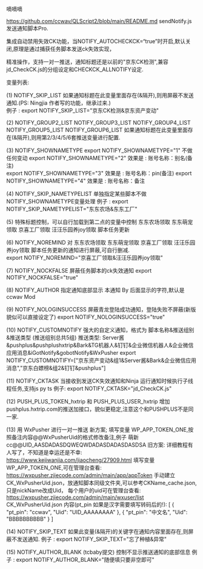 嘀嘀嘀

https://github.com/ccwav/QLScript2/blob/main/README.md
sendNotify.js
发送通知脚本Pro.

集成自动禁用失效CK功能，当NOTIFY_AUTOCHECKCK=“true”时开启,默认关闭,原理是通过捕获任务脚本发送ck失效实现，

精准操作，支持一对一推送，通知标题还是以前的"京东CK检测",兼容jd_CheckCK.js的分组设定和CHECKCK_ALLNOTIFY设定.

变量列表:

(1) NOTIFY_SKIP_LIST
如果通知标题在此变量里面存在(&隔开),则用屏蔽不发送通知.(PS: Ningjia 作者写的功能，继承过来.)	
例子 :  export NOTIFY_SKIP_LIST="京东CK检测&京东资产变动"

(2) NOTIFY_GROUP2_LIST NOTIFY_GROUP3_LIST NOTIFY_GROUP4_LIST NOTIFY_GROUP5_LIST NOTIFY_GROUP6_LIST
如果通知标题在此变量里面存在(&隔开),则用第2/3/4/5/6套推送变量进行配置.

(3) NOTIFY_SHOWNAMETYPE
export NOTIFY_SHOWNAMETYPE="1"    不做任何变动
export NOTIFY_SHOWNAMETYPE="2"    效果是 :  账号名称：别名(备注)	
export NOTIFY_SHOWNAMETYPE="3"    效果是 :  账号名称：pin(备注)
export NOTIFY_SHOWNAMETYPE="4"    效果是 :  账号名称：备注

(4) NOTIFY_SKIP_NAMETYPELIST
单独指定某些脚本不做NOTIFY_SHOWNAMETYPE变量处理
  例子 :  export NOTIFY_SKIP_NAMETYPELIST="东东农场&东东工厂"

(5) 特殊标题控制，可以自行加载到第二点的变量中控制
东东农场领取 东东萌宠领取 京喜工厂领取 汪汪乐园养joy领取 脚本任务更新

(6) NOTIFY_NOREMIND
对 东东农场领取 东东萌宠领取 京喜工厂领取 汪汪乐园养joy领取 脚本任务更新的通知进行屏蔽,可自行删减.	
export NOTIFY_NOREMIND="京喜工厂领取&汪汪乐园养joy领取"

(7) NOTIFY_NOCKFALSE
屏蔽任务脚本的ck失效通知
export NOTIFY_NOCKFALSE="true"

(8) NOTIFY_AUTHOR
指定通知底部显示 本通知 By 后面显示的字符,默认是ccwav Mod

(9) NOTIFY_NOLOGINSUCCESS
屏蔽青龙登陆成功通知，登陆失败不屏蔽(新版貌似可以直接设定了)
export NOTIFY_NOLOGINSUCCESS="true" 

(10) NOTIFY_CUSTOMNOTIFY
强大的自定义通知，格式为 脚本名称&推送组别&推送类型 (推送组别总共5组)
推送类型: Server酱&pushplus&pushplushxtrip&Bark&TG机器人&钉钉&企业微信机器人&企业微信应用消息&iGotNotify&gobotNotify&WxPusher
export NOTIFY_CUSTOMNOTIFY=["京东资产变动&组1&Server酱&Bark&企业微信应用消息","京东白嫖榜&组2&钉钉&pushplus"] 

(11) NOTIFY_CKTASK
当接收到发送CK失效通知和Ninja 运行通知时候执行子线程任务,支持js py ts 
例子: export NOTIFY_CKTASK="jd_CheckCK.js"

(12) PUSH_PLUS_TOKEN_hxtrip 和 PUSH_PLUS_USER_hxtrip
增加pushplus.hxtrip.com的推送加接口，貌似更稳定,注意这个和PUSHPLUS不是同一家.

(13) 用 WxPusher 进行一对一推送
新方案;
填写变量 WP_APP_TOKEN_ONE,按照备注内容@@WxPusherUid的格式修改备注,例子 萌新cc@@UID_AASDADASDQWEQWDADASDADASDASDSA
旧方案:
详细教程有人写了，不知道是幸运还是不幸: https://www.kejiwanjia.com/jiaocheng/27909.html
填写变量 WP_APP_TOKEN_ONE,可在管理台查看: https://wxpusher.zjiecode.com/admin/main/app/appToken
手动建立CK_WxPusherUid.json，放通知脚本同级文件夹,可以参考CKName_cache.json,只是nickName改成Uid，
每个用户的uid可在管理台查看: https://wxpusher.zjiecode.com/admin/main/wxuser/list	
CK_WxPusherUid.json 内容(pt_pin 如果是汉字需要填写转码后的!):
[
  {
	"pt_pin": "ccwav",
	"Uid": "UID_AAAAAAAA"
  },
  {
	"pt_pin": "中文名",
	"Uid": "BBBBBBBBBB"
  }
]

(14) NOTIFY_SKIP_TEXT
如果此变量(&隔开)的关键字在通知内容里面存在,则屏蔽不发送通知.
例子 :  export NOTIFY_SKIP_TEXT="忘了种植&异常"

(15) NOTIFY_AUTHOR_BLANK (tcbaby提交)
控制不显示推送通知的底部信息
例子 :  export NOTIFY_AUTHOR_BLANK="随便填只要非空即可"